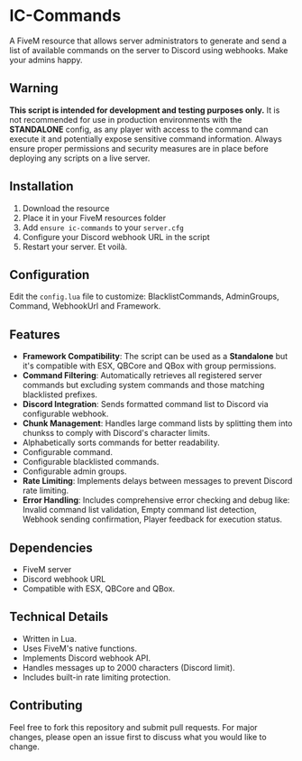 # IC-Commands
A FiveM resource that allows server administrators to generate and send a list of available commands on the server to Discord using webhooks. Make your admins happy.

## Warning
**This script is intended for development and testing purposes only.** It is not recommended for use in production environments with the **STANDALONE** config, as any player with access to the command can execute it and potentially expose sensitive command information. Always ensure proper permissions and security measures are in place before deploying any scripts on a live server.

## Installation
1. Download the resource
2. Place it in your FiveM resources folder
3. Add `ensure ic-commands` to your `server.cfg`
4. Configure your Discord webhook URL in the script
5. Restart your server. Et voilà.

## Configuration
Edit the `config.lua` file to customize: BlacklistCommands, AdminGroups, Command, WebhookUrl and Framework.

## Features
- **Framework Compatibility**: The script can be used as a **Standalone** but it's compatible with ESX, QBCore and QBox with group permissions.
- **Command Filtering**: Automatically retrieves all registered server commands but excluding system commands and those matching blacklisted prefixes.
- **Discord Integration**: Sends formatted command list to Discord via configurable webhook.
- **Chunk Management**: Handles large command lists by splitting them into chunkss to comply with Discord's character limits.
- Alphabetically sorts commands for better readability.
- Configurable command.
- Configurable blacklisted commands.
- Configurable admin groups.
- **Rate Limiting**: Implements delays between messages to prevent Discord rate limiting.
- **Error Handling**: Includes comprehensive error checking and debug like: Invalid command list validation, Empty command list detection, Webhook sending confirmation, Player feedback for execution status.

## Dependencies
- FiveM server
- Discord webhook URL
- Compatible with ESX, QBCore and QBox.

## Technical Details
- Written in Lua.
- Uses FiveM's native functions.
- Implements Discord webhook API.
- Handles messages up to 2000 characters (Discord limit).
- Includes built-in rate limiting protection.

## Contributing
Feel free to fork this repository and submit pull requests. For major changes, please open an issue first to discuss what you would like to change.